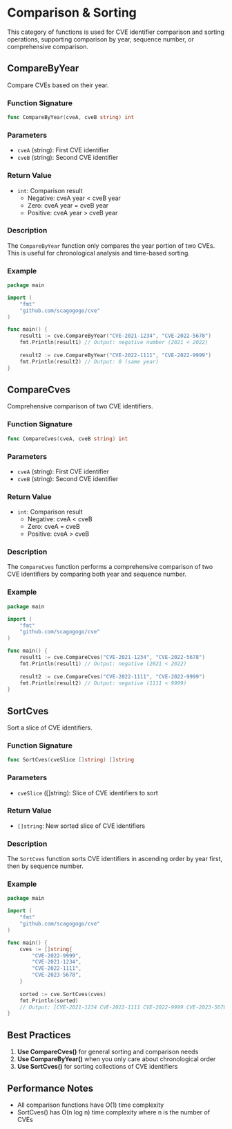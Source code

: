 # Comparison & Sorting

This category of functions is used for CVE identifier comparison and sorting operations, supporting comparison by year, sequence number, or comprehensive comparison.

## CompareByYear

Compare CVEs based on their year.

### Function Signature

```go
func CompareByYear(cveA, cveB string) int
```

### Parameters

- `cveA` (string): First CVE identifier
- `cveB` (string): Second CVE identifier

### Return Value

- `int`: Comparison result
  - Negative: cveA year < cveB year
  - Zero: cveA year = cveB year  
  - Positive: cveA year > cveB year

### Description

The `CompareByYear` function only compares the year portion of two CVEs. This is useful for chronological analysis and time-based sorting.

### Example

```go
package main

import (
    "fmt"
    "github.com/scagogogo/cve"
)

func main() {
    result1 := cve.CompareByYear("CVE-2021-1234", "CVE-2022-5678")
    fmt.Println(result1) // Output: negative number (2021 < 2022)
    
    result2 := cve.CompareByYear("CVE-2022-1111", "CVE-2022-9999")
    fmt.Println(result2) // Output: 0 (same year)
}
```

## CompareCves

Comprehensive comparison of two CVE identifiers.

### Function Signature

```go
func CompareCves(cveA, cveB string) int
```

### Parameters

- `cveA` (string): First CVE identifier
- `cveB` (string): Second CVE identifier

### Return Value

- `int`: Comparison result
  - Negative: cveA < cveB
  - Zero: cveA = cveB
  - Positive: cveA > cveB

### Description

The `CompareCves` function performs a comprehensive comparison of two CVE identifiers by comparing both year and sequence number.

### Example

```go
package main

import (
    "fmt"
    "github.com/scagogogo/cve"
)

func main() {
    result1 := cve.CompareCves("CVE-2021-1234", "CVE-2022-5678")
    fmt.Println(result1) // Output: negative (2021 < 2022)
    
    result2 := cve.CompareCves("CVE-2022-1111", "CVE-2022-9999")
    fmt.Println(result2) // Output: negative (1111 < 9999)
}
```

## SortCves

Sort a slice of CVE identifiers.

### Function Signature

```go
func SortCves(cveSlice []string) []string
```

### Parameters

- `cveSlice` ([]string): Slice of CVE identifiers to sort

### Return Value

- `[]string`: New sorted slice of CVE identifiers

### Description

The `SortCves` function sorts CVE identifiers in ascending order by year first, then by sequence number.

### Example

```go
package main

import (
    "fmt"
    "github.com/scagogogo/cve"
)

func main() {
    cves := []string{
        "CVE-2022-9999",
        "CVE-2021-1234",
        "CVE-2022-1111",
        "CVE-2023-5678",
    }
    
    sorted := cve.SortCves(cves)
    fmt.Println(sorted)
    // Output: [CVE-2021-1234 CVE-2022-1111 CVE-2022-9999 CVE-2023-5678]
}
```

## Best Practices

1. **Use CompareCves()** for general sorting and comparison needs
2. **Use CompareByYear()** when you only care about chronological order
3. **Use SortCves()** for sorting collections of CVE identifiers

## Performance Notes

- All comparison functions have O(1) time complexity
- SortCves() has O(n log n) time complexity where n is the number of CVEs

